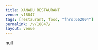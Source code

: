 ```yaml
---
title: XANADU RESTAURANT
venue: v18847
tags: [restaurant, food, "fhrs:662004"]
permalink: /v/18847/
layout: venue
---
```

null